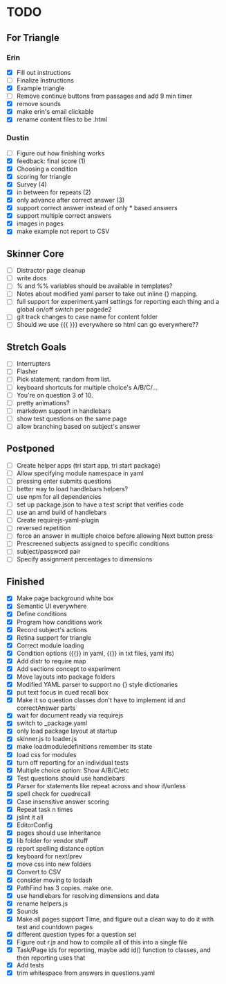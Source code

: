
# TODO

## For Triangle

### Erin
- [x] Fill out instructions
- [ ] Finalize Instructions
- [x] Example triangle
- [ ] Remove continue buttons from passages and add 9 min timer
- [x] remove sounds
- [x] make erin's email clickable
- [x] rename content files to be .html

### Dustin
- [ ] Figure out how finishing works
- [x] feedback: final score (1)
- [x] Choosing a condition
- [x] scoring for triangle
- [x] Survey (4)
- [x] in between for repeats (2)
- [x] only advance after correct answer (3)
- [x] support correct answer instead of only * based answers
- [X] support multiple correct answers
- [x] images in pages
- [x] make example not report to CSV

## Skinner Core

- [ ] Distractor page cleanup
- [ ] write docs
- [ ] % and %% variables should be available in templates?
- [ ] Notes about modified yaml parser to take out inline {} mapping.
- [ ] full support for experiment.yaml settings for reporting each thing and a global on/off switch per pagede2
- [ ] git track changes to case name for content folder
- [ ] Should we use {{{ }}} everywhere so html can go everywhere??

## Stretch Goals
- [ ] Interrupters
- [ ] Flasher
- [ ] Pick statement: random from list.
- [ ] keyboard shortcuts for multiple choice's A/B/C/...
- [ ] You're on question 3 of 10.
- [ ] pretty animations?
- [ ] markdown support in handlebars
- [ ] show test questions on the same page
- [ ] allow branching based on subject's answer

## Postponed

- [ ] Create helper apps (tri start app, tri start package)
- [ ] Allow specifying module namespace in yaml
- [ ] pressing enter submits questions
- [ ] better way to load handlebars helpers?
- [ ] use npm for all dependencies
- [ ] set up package.json to have a test script that verifies code
- [ ] use an amd build of handlebars
- [ ] Create requirejs-yaml-plugin
- [ ] reversed repetition
- [ ] force an answer in multiple choice before allowing Next button press
- [ ] Prescreened subjects assigned to specific conditions
- [ ] subject/password pair
- [ ] Specify assignment percentages to dimensions

## Finished

- [x] Make page background white box
- [x] Semantic UI everywhere
- [x] Define conditions
- [x] Program how conditions work
- [x] Record subject's actions
- [x] Retina support for triangle
- [x] Correct module loading
- [x] Condition options ({{}} in yaml, {{}} in txt files, yaml ifs)
- [x] Add distr to require map
- [x] Add sections concept to experiment
- [x] Move layouts into package folders
- [x] Modified YAML parser to support no {} style dictionaries
- [x] put text focus in cued recall box
- [x] Make it so question classes don't have to implement id and correctAnswer parts
- [x] wait for document ready via requirejs
- [x] switch to _package.yaml
- [x] only load package layout at startup
- [x] skinner.js to loader.js
- [x] make loadmoduledefinitions remember its state
- [x] load css for modules
- [x] turn off reporting for an individual tests
- [x] Multiple choice option: Show A/B/C/etc
- [x] Test questions should use handlebars
- [x] Parser for statements like repeat across and show if/unless
- [x] spell check for cuedrecall
- [x] Case insensitive answer scoring
- [x] Repeat task n times
- [x] jslint it all
- [x] EditorConfig
- [x] pages should use inheritance
- [x] lib folder for vendor stuff
- [x] report spelling distance option
- [x] keyboard for next/prev
- [x] move css into new folders
- [x] Convert to CSV
- [x] consider moving to lodash
- [x] PathFind has 3 copies. make one.
- [x] use handlebars for resolving dimensions and data
- [x] rename helpers.js
- [x] Sounds
- [x] Make all pages support Time, and figure out a clean way to do it with test and countdown pages
- [x] different question types for a question set
- [x] Figure out r.js and how to compile all of this into a single file
- [x] Task/Page ids for reporting, maybe add id() function to classes, and then reporting uses that
- [x] Add tests
- [x] trim whitespace from answers in questions.yaml
